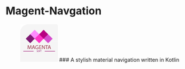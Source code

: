 # Magent-Navgation
<p align="center"><img src="https://github.com/vipafattal/Magent-Navgation/blob/master/readme/magent-icon.png" width=20%>
### A stylish material navigation written in Kotlin
